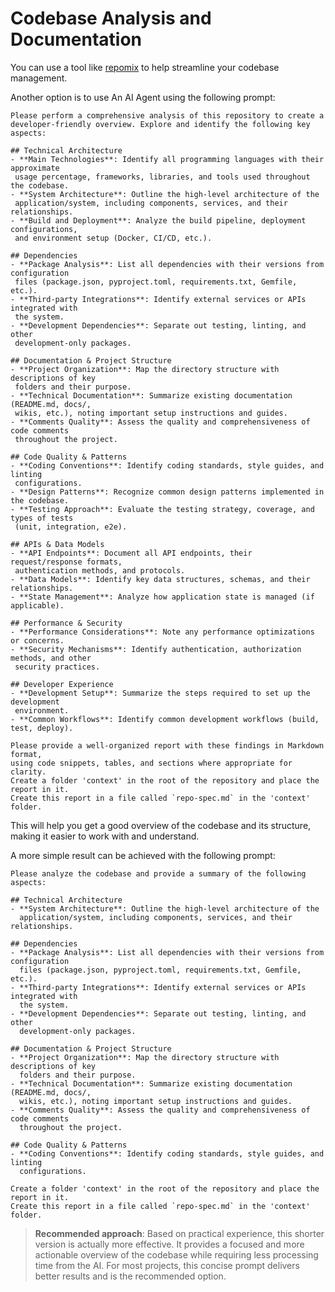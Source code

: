 # Codebase Analysis and Documentation
 

 You can use a tool like [repomix](https://github.com/yamadashy/repomix) to help streamline your codebase management.

 Another option is to use An AI Agent using the following prompt:
 ```prompt
Please perform a comprehensive analysis of this repository to create a 
developer-friendly overview. Explore and identify the following key aspects:

## Technical Architecture
- **Main Technologies**: Identify all programming languages with their approximate 
  usage percentage, frameworks, libraries, and tools used throughout the codebase.
- **System Architecture**: Outline the high-level architecture of the 
  application/system, including components, services, and their relationships.
- **Build and Deployment**: Analyze the build pipeline, deployment configurations, 
  and environment setup (Docker, CI/CD, etc.).

## Dependencies
- **Package Analysis**: List all dependencies with their versions from configuration 
  files (package.json, pyproject.toml, requirements.txt, Gemfile, etc.).
- **Third-party Integrations**: Identify external services or APIs integrated with 
  the system.
- **Development Dependencies**: Separate out testing, linting, and other 
  development-only packages.

## Documentation & Project Structure
- **Project Organization**: Map the directory structure with descriptions of key 
  folders and their purpose.
- **Technical Documentation**: Summarize existing documentation (README.md, docs/, 
  wikis, etc.), noting important setup instructions and guides.
- **Comments Quality**: Assess the quality and comprehensiveness of code comments 
  throughout the project.

## Code Quality & Patterns
- **Coding Conventions**: Identify coding standards, style guides, and linting 
  configurations.
- **Design Patterns**: Recognize common design patterns implemented in the codebase.
- **Testing Approach**: Evaluate the testing strategy, coverage, and types of tests 
  (unit, integration, e2e).

## APIs & Data Models
- **API Endpoints**: Document all API endpoints, their request/response formats, 
  authentication methods, and protocols.
- **Data Models**: Identify key data structures, schemas, and their relationships.
- **State Management**: Analyze how application state is managed (if applicable).

## Performance & Security
- **Performance Considerations**: Note any performance optimizations or concerns.
- **Security Mechanisms**: Identify authentication, authorization methods, and other 
  security practices.

## Developer Experience
- **Development Setup**: Summarize the steps required to set up the development 
  environment.
- **Common Workflows**: Identify common development workflows (build, test, deploy).

Please provide a well-organized report with these findings in Markdown format, 
using code snippets, tables, and sections where appropriate for clarity.   
Create a folder 'context' in the root of the repository and place the report in it.
Create this report in a file called `repo-spec.md` in the 'context' folder.
 ```
 
 This will help you get a good overview of the codebase and its structure, making it easier to work with and understand.
    
A more simple result can be achieved with the following prompt:

```prompt
Please analyze the codebase and provide a summary of the following aspects:

## Technical Architecture
- **System Architecture**: Outline the high-level architecture of the 
  application/system, including components, services, and their relationships.

## Dependencies
- **Package Analysis**: List all dependencies with their versions from configuration 
  files (package.json, pyproject.toml, requirements.txt, Gemfile, etc.).
- **Third-party Integrations**: Identify external services or APIs integrated with 
  the system.
- **Development Dependencies**: Separate out testing, linting, and other 
  development-only packages.

## Documentation & Project Structure
- **Project Organization**: Map the directory structure with descriptions of key 
  folders and their purpose.
- **Technical Documentation**: Summarize existing documentation (README.md, docs/, 
  wikis, etc.), noting important setup instructions and guides.
- **Comments Quality**: Assess the quality and comprehensiveness of code comments 
  throughout the project.

## Code Quality & Patterns
- **Coding Conventions**: Identify coding standards, style guides, and linting 
  configurations.

Create a folder 'context' in the root of the repository and place the report in it.
Create this report in a file called `repo-spec.md` in the 'context' folder.
```

  > **Recommended approach**: Based on practical experience, this shorter version is actually more effective. It provides a focused and more actionable overview of the codebase while requiring less processing time from the AI. For most projects, this concise prompt delivers better results and is the recommended option.